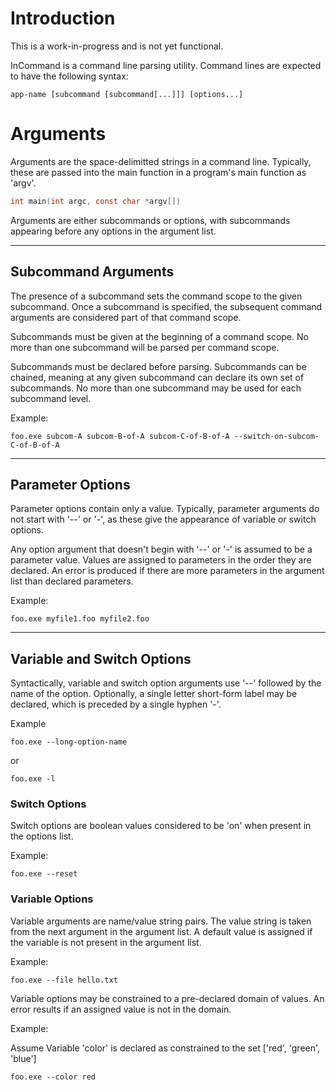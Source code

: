 # Introduction

This is a work-in-progress and is not yet functional.

InCommand is a command line parsing utility. Command lines are expected to have the following syntax:

```
app-name [subcommand [subcommand[...]]] [options...]
```

# Arguments

Arguments are the space-delimitted strings in a command line. Typically, these are passed into the main function in a program's main function as 'argv'.

```C
int main(int argc, const char *argv[])
```

Arguments are either subcommands or options, with subcommands appearing before any options in the argument list.

---

## Subcommand Arguments

The presence of a subcommand sets the command scope to the given subcommand. Once a subcommand is specified, the subsequent command arguments are considered part of that command scope.

Subcommands must be given at the beginning of a command scope. No more than one subcommand will be parsed per command scope.

Subcommands must be declared before parsing. Subcommands can be chained, meaning at any given subcommand can declare its own set of subcommands. No more than one subcommand may be used for each subcommand level.

Example:

```
foo.exe subcom-A subcom-B-of-A subcom-C-of-B-of-A --switch-on-subcom-C-of-B-of-A
```

---

## Parameter Options

Parameter options contain only a value. Typically, parameter arguments do not start with '--' or '-', as these give the appearance of variable or switch options.

Any option argument that doesn't begin with '--' or '-' is assumed to be a parameter value. Values are assigned to parameters in the order they are declared. An error is produced if there are more parameters in the argument list than declared parameters.

Example:

```
foo.exe myfile1.foo myfile2.foo
```

---

## Variable and Switch Options

Syntactically, variable and switch option arguments use '--' followed by the name of the option. Optionally, a single letter short-form label may be declared, which is preceded by a single hyphen '-'.

Example
```
foo.exe --long-option-name
```

or

```
foo.exe -l
```

### Switch Options

Switch options are boolean values considered to be 'on' when present in the options list. 

Example:

```
foo.exe --reset
```

### Variable Options

Variable arguments are name/value string pairs. The value string is taken from the next argument in the argument list. A default value is assigned if the variable is not present in the argument list.

Example:

```
foo.exe --file hello.txt
```

Variable options may be constrained to a pre-declared domain of values. An error results if an assigned value is not in the domain.

Example:

Assume Variable 'color' is declared as constrained to the set ['red', 'green', 'blue']

```
foo.exe --color red
```
